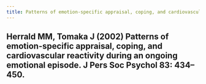 ```yaml
---
title: Patterns of emotion-specific appraisal, coping, and cardiovascular reactivity during an ongoing emotional episode
---
```


## Herrald MM, Tomaka J (2002) Patterns of emotion-specific appraisal, coping, and cardiovascular reactivity during an ongoing emotional episode. J Pers Soc Psychol 83: 434–450.